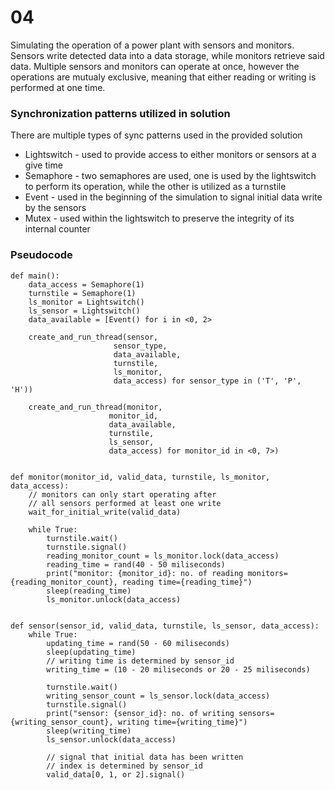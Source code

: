 # 04
Simulating the operation of a power plant with sensors and monitors. Sensors write detected data into a data storage,
while monitors retrieve said data. Multiple sensors and monitors can operate at once, however the operations are mutualy
exclusive, meaning that either reading or writing is performed at one time.

### Synchronization patterns utilized in solution
There are multiple types of sync patterns used in the provided solution
* Lightswitch - used to provide access to either monitors or sensors at a give time
* Semaphore - two semaphores are used, one is used by the lightswitch to perform its operation, while the other is utilized as a turnstile
* Event - used in the beginning of the simulation to signal initial data write by the sensors 
* Mutex - used within the lightswitch to preserve the integrity of its internal counter

### Pseudocode
```
def main():
    data_access = Semaphore(1)
    turnstile = Semaphore(1)
    ls_monitor = Lightswitch()
    ls_sensor = Lightswitch()
    data_available = [Event() for i in <0, 2>
    
    create_and_run_thread(sensor,
                       sensor_type,
                       data_available,
                       turnstile,
                       ls_monitor,
                       data_access) for sensor_type in ('T', 'P', 'H'))
    
    create_and_run_thread(monitor,
                      monitor_id,
                      data_available,
                      turnstile,
                      ls_sensor,
                      data_access) for monitor_id in <0, 7>)
                      

def monitor(monitor_id, valid_data, turnstile, ls_monitor, data_access):
    // monitors can only start operating after
    // all sensors performed at least one write
    wait_for_initial_write(valid_data)
    
    while True:
        turnstile.wait()
        turnstile.signal()
        reading_monitor_count = ls_monitor.lock(data_access)
        reading_time = rand(40 - 50 miliseconds)
        print("monitor: {monitor_id}: no. of reading monitors={reading_monitor_count}, reading time={reading_time}")
        sleep(reading_time)
        ls_monitor.unlock(data_access)
        

def sensor(sensor_id, valid_data, turnstile, ls_sensor, data_access):
    while True:
        updating_time = rand(50 - 60 miliseconds)
        sleep(updating_time)
        // writing time is determined by sensor_id
        writing_time = (10 - 20 miliseconds or 20 - 25 miliseconds)
        
        turnstile.wait()
        writing_sensor_count = ls_sensor.lock(data_access)
        turnstile.signal()
        print("sensor: {sensor_id}: no. of writing sensors={writing_sensor_count}, writing time={writing_time}")
        sleep(writing_time)
        ls_sensor.unlock(data_access)
        
        // signal that initial data has been written
        // index is determined by sensor_id
        valid_data[0, 1, or 2].signal()
```